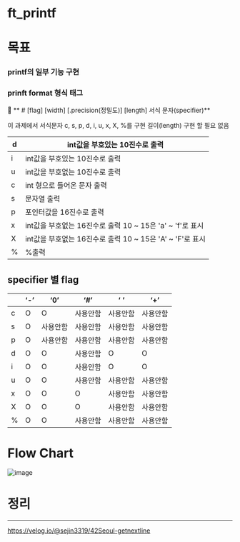 # ft_printf
# 목표
### printf의 일부 기능 구현 

### prinft format 형식 태그

<aside>
📖 ** # [flag] [width] [.precision(정밀도)] [length] 서식 문자(specifier)**

</aside>

이 과제에서 서식문자 c, s, p, d, i, u, x, X, %를 구현
길이(length) 구현 할 필요 없음

| d | int값을 부호있는 10진수로 출력 |
| --- | --- |
| i | int값을 부호있는 10진수로 출력 |
| u | int값을 부호없는 10진수로 출력 |
| c | int 형으로 들어온 문자 출력 |
| s | 문자열 출력 |
| p | 포인터값을 16진수로 출력 |
| x | int값을 부호없는 16진수로 출력 10 ~ 15은 'a' ~ 'f'로 표시 |
| X | int값을 부호없는 16진수로 출력 10 ~ 15은 'A' ~ 'F'로 표시 |
| % | %출력 |

## specifier 별 flag

|  | ‘-’ | ‘0’ | ‘#’ | ‘ ’ | ‘+’ |
| --- | --- | --- | --- | --- | --- |
| c | O | O | 사용안함 | 사용안함 | 사용안함 |
| s | O | 사용안함 | 사용안함 | 사용안함 | 사용안함 |
| p | O | 사용안함 | 사용안함 | 사용안함 | 사용안함 |
| d | O | O | 사용안함 | O | O |
| i | O | O | 사용안함 | O | O |
| u | O | O | 사용안함 | 사용안함 | 사용안함 |
| x | O | O | O | 사용안함 | 사용안함 |
| X | O | O | O | 사용안함 | 사용안함 |
| % | O | O | 사용안함 | 사용안함 | 사용안함 |

# Flow Chart

![image](https://user-images.githubusercontent.com/61305083/175952126-3b422a19-94c2-4fd0-a507-d369205b61a1.png)

# 정리
---
https://velog.io/@sejin3319/42Seoul-getnextline
